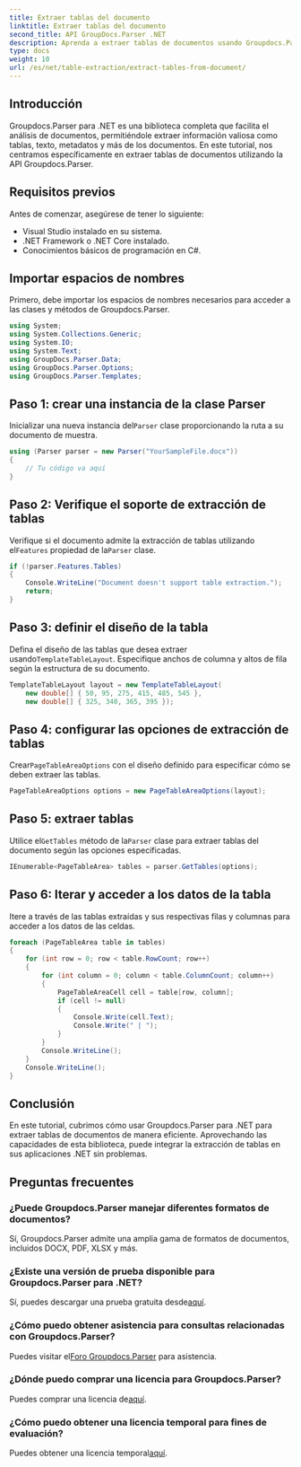 ```yaml
---
title: Extraer tablas del documento
linktitle: Extraer tablas del documento
second_title: API GroupDocs.Parser .NET
description: Aprenda a extraer tablas de documentos usando Groupdocs.Parser para .NET. Siga las instrucciones para obtener una guía detallada sobre cómo integrar esta funcionalidad.
type: docs
weight: 10
url: /es/net/table-extraction/extract-tables-from-document/
---
```

## Introducción
Groupdocs.Parser para .NET es una biblioteca completa que facilita el análisis de documentos, permitiéndole extraer información valiosa como tablas, texto, metadatos y más de los documentos. En este tutorial, nos centramos específicamente en extraer tablas de documentos utilizando la API Groupdocs.Parser.
## Requisitos previos
Antes de comenzar, asegúrese de tener lo siguiente:
- Visual Studio instalado en su sistema.
- .NET Framework o .NET Core instalado.
- Conocimientos básicos de programación en C#.

## Importar espacios de nombres
Primero, debe importar los espacios de nombres necesarios para acceder a las clases y métodos de Groupdocs.Parser.
```csharp
using System;
using System.Collections.Generic;
using System.IO;
using System.Text;
using GroupDocs.Parser.Data;
using GroupDocs.Parser.Options;
using GroupDocs.Parser.Templates;
```
## Paso 1: crear una instancia de la clase Parser
 Inicializar una nueva instancia del`Parser` clase proporcionando la ruta a su documento de muestra.
```csharp
using (Parser parser = new Parser("YourSampleFile.docx"))
{
    // Tu código va aquí
}
```
## Paso 2: Verifique el soporte de extracción de tablas
 Verifique si el documento admite la extracción de tablas utilizando el`Features` propiedad de la`Parser` clase.
```csharp
if (!parser.Features.Tables)
{
    Console.WriteLine("Document doesn't support table extraction.");
    return;
}
```
## Paso 3: definir el diseño de la tabla
Defina el diseño de las tablas que desea extraer usando`TemplateTableLayout`. Especifique anchos de columna y altos de fila según la estructura de su documento.
```csharp
TemplateTableLayout layout = new TemplateTableLayout(
    new double[] { 50, 95, 275, 415, 485, 545 },
    new double[] { 325, 340, 365, 395 });
```
## Paso 4: configurar las opciones de extracción de tablas
 Crear`PageTableAreaOptions` con el diseño definido para especificar cómo se deben extraer las tablas.
```csharp
PageTableAreaOptions options = new PageTableAreaOptions(layout);
```
## Paso 5: extraer tablas
 Utilice el`GetTables` método de la`Parser` clase para extraer tablas del documento según las opciones especificadas.
```csharp
IEnumerable<PageTableArea> tables = parser.GetTables(options);
```
## Paso 6: Iterar y acceder a los datos de la tabla
Itere a través de las tablas extraídas y sus respectivas filas y columnas para acceder a los datos de las celdas.
```csharp
foreach (PageTableArea table in tables)
{
    for (int row = 0; row < table.RowCount; row++)
    {
        for (int column = 0; column < table.ColumnCount; column++)
        {
            PageTableAreaCell cell = table[row, column];
            if (cell != null)
            {
                Console.Write(cell.Text);
                Console.Write(" | ");
            }
        }
        Console.WriteLine();
    }
    Console.WriteLine();
}
```
## Conclusión
En este tutorial, cubrimos cómo usar Groupdocs.Parser para .NET para extraer tablas de documentos de manera eficiente. Aprovechando las capacidades de esta biblioteca, puede integrar la extracción de tablas en sus aplicaciones .NET sin problemas.

## Preguntas frecuentes
### ¿Puede Groupdocs.Parser manejar diferentes formatos de documentos?
Sí, Groupdocs.Parser admite una amplia gama de formatos de documentos, incluidos DOCX, PDF, XLSX y más.
### ¿Existe una versión de prueba disponible para Groupdocs.Parser para .NET?
 Sí, puedes descargar una prueba gratuita desde[aquí](https://releases.groupdocs.com/).
### ¿Cómo puedo obtener asistencia para consultas relacionadas con Groupdocs.Parser?
 Puedes visitar el[Foro Groupdocs.Parser](https://forum.groupdocs.com/c/parser/17) para asistencia.
### ¿Dónde puedo comprar una licencia para Groupdocs.Parser?
 Puedes comprar una licencia de[aquí](https://purchase.groupdocs.com/buy).
### ¿Cómo puedo obtener una licencia temporal para fines de evaluación?
 Puedes obtener una licencia temporal[aquí](https://purchase.groupdocs.com/temporary-license/).